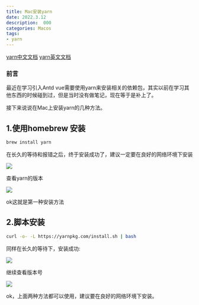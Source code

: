 ```yaml
---
title: Mac安装yarn
date: 2022.3.12
description:  000
categories: Macos
tags:
- yarn
---
```

[yarn中文文档](https://yarn.bootcss.com/)
[yarn英文文档](https://yarnpkg.com/)


### 前言

最近在学习引入Antd vue需要使用yarn来安装相关的依赖包，其实以前在学习其他东西的时候碰到过，但是当时没有做笔记，现在等于是补上了。

接下来说说在Mac上安装yarn的几种方法。

## 1.使用homebrew 安装

```bash
brew install yarn
```

在长久的等待和报错之后，终于安装成功了，建议一定要在良好的网络环境下安装

![](https://s3.bmp.ovh/imgs/2022/03/89493cf54284d2e8.jpg)

查看yarn的版本

![](https://s3.bmp.ovh/imgs/2022/03/a366c8a55242cb07.jpg)

ok这就是第一种安装方法

## 2.脚本安装

```bash
curl -o- -L https://yarnpkg.com/install.sh | bash
```

同样在长久的等待下，安装成功:

![](https://s3.bmp.ovh/imgs/2022/03/20e4bc256ee165e7.jpg)

继续查看版本号

![](https://s3.bmp.ovh/imgs/2022/03/e741f86ad8f1dcd1.jpg)

ok，上面两种方法都可以使用，建议要在良好的网络环境下安装。